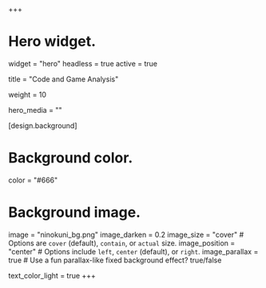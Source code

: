 +++
# Hero widget.
widget = "hero"
headless = true
active = true

title = "Code and Game Analysis"

weight = 10

hero_media = ""

[design.background]
  # Background color.
  color = "#666"

  # Background image.
  image = "ninokuni_bg.png"
  image_darken = 0.2
  image_size = "cover"  #  Options are `cover` (default), `contain`, or `actual` size.
  image_position = "center"  # Options include `left`, `center` (default), or `right`.
  image_parallax = true  # Use a fun parallax-like fixed background effect? true/false

  text_color_light = true
+++
